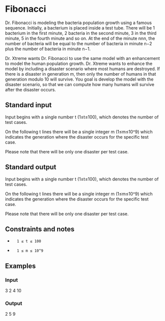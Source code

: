 # Fibonacci

Dr. Fibonacci is modeling the bacteria population growth using a famous sequence. Initially, a bacterium is placed inside a test tube. There will be 1 bacterium in the first minute, 2 bacteria in the second minute, 3 in the third minute, 5 in the fourth minute and so on. At the end of the minute nnn, the number of bacteria will be equal to the number of bacteria in minute n−2 plus the number of bacteria in minute n−1.

Dr. Xtreme wants Dr. Fibonacci to use the same model with an enhancement to model the human population growth. Dr. Xtreme wants to enhance the model by including a disaster scenario where most humans are destroyed. If there is a disaster in generation m, then only the number of humans in that generation modulo 10 will survive. You goal is develop the model with the disaster scenario, so that we can compute how many humans will survive after the disaster occurs. 
## Standard input

Input begins with a single number t (1≤t≤100), which denotes the number of test cases.

On the following t lines there will be a single integer m (1≤m≤10^9) which indicates the generation where the disaster occurs for the specific test case.

Please note that there will be only one disaster per test case.
## Standard output

Input begins with a single number t (1≤t≤100), which denotes the number of test cases.

On the following t lines there will be a single integer m (1≤m≤10^9) which indicates the generation where the disaster occurs for the specific test case.

Please note that there will be only one disaster per test case. 
##  Constraints and notes
*       1 ≤ t ≤ 100
*       1 ≤ m ≤ 10^9 

##  Examples

###  Input

3
2
4
10

###  Output

2
5
9



